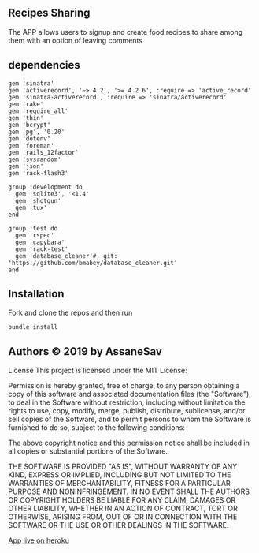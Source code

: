 ## Recipes Sharing 

The APP allows users to signup and create food recipes to share among them with an option of leaving comments

## dependencies
```
gem 'sinatra'
gem 'activerecord', '~> 4.2', '>= 4.2.6', :require => 'active_record'
gem 'sinatra-activerecord', :require => 'sinatra/activerecord'
gem 'rake'
gem 'require_all'
gem 'thin'
gem 'bcrypt'
gem 'pg', '0.20'
gem 'dotenv'
gem 'foreman'
gem 'rails_12factor'
gem 'sysrandom'
gem 'json'
gem 'rack-flash3'
```
```
group :development do 
  gem 'sqlite3', '<1.4'
  gem 'shotgun'
  gem 'tux'
end
```
```
group :test do
  gem 'rspec'
  gem 'capybara'
  gem 'rack-test'
  gem 'database_cleaner'#, git: 'https://github.com/bmabey/database_cleaner.git'
end
```
## Installation

Fork and clone the repos and then run 
```
bundle install
```

## Authors © 2019 by AssaneSav

License This project is licensed under the MIT License:

Permission is hereby granted, free of charge, to any person obtaining a copy of this software and associated documentation files (the "Software"), to deal in the Software without restriction, including without limitation the rights to use, copy, modify, merge, publish, distribute, sublicense, and/or sell copies of the Software, and to permit persons to whom the Software is furnished to do so, subject to the following conditions:

The above copyright notice and this permission notice shall be included in all copies or substantial portions of the Software.

THE SOFTWARE IS PROVIDED "AS IS", WITHOUT WARRANTY OF ANY KIND, EXPRESS OR IMPLIED, INCLUDING BUT NOT LIMITED TO THE WARRANTIES OF MERCHANTABILITY, FITNESS FOR A PARTICULAR PURPOSE AND NONINFRINGEMENT. IN NO EVENT SHALL THE AUTHORS OR COPYRIGHT HOLDERS BE LIABLE FOR ANY CLAIM, DAMAGES OR OTHER LIABILITY, WHETHER IN AN ACTION OF CONTRACT, TORT OR OTHERWISE, ARISING FROM, OUT OF OR IN CONNECTION WITH THE SOFTWARE OR THE USE OR OTHER DEALINGS IN THE SOFTWARE.

<a href="https://recipes-sharing.herokuapp.com/" >App live on heroku</a>
